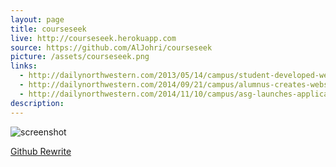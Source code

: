```yaml
---
layout: page
title: courseseek
live: http://courseseek.herokuapp.com
source: https://github.com/AlJohri/courseseek
picture: /assets/courseseek.png
links:
  - http://dailynorthwestern.com/2013/05/14/campus/student-developed-website-aims-to-pick-up-where-caesar-fails/
  - http://dailynorthwestern.com/2014/09/21/campus/alumnus-creates-website-to-help-students-program-northwestern-apps/
  - http://dailynorthwestern.com/2014/11/10/campus/asg-launches-application-to-help-students-plan-courses/
description:
---
```


![screenshot]({{page.picture}})

[Github Rewrite](https://github.com/AlJohri/coursescope)

